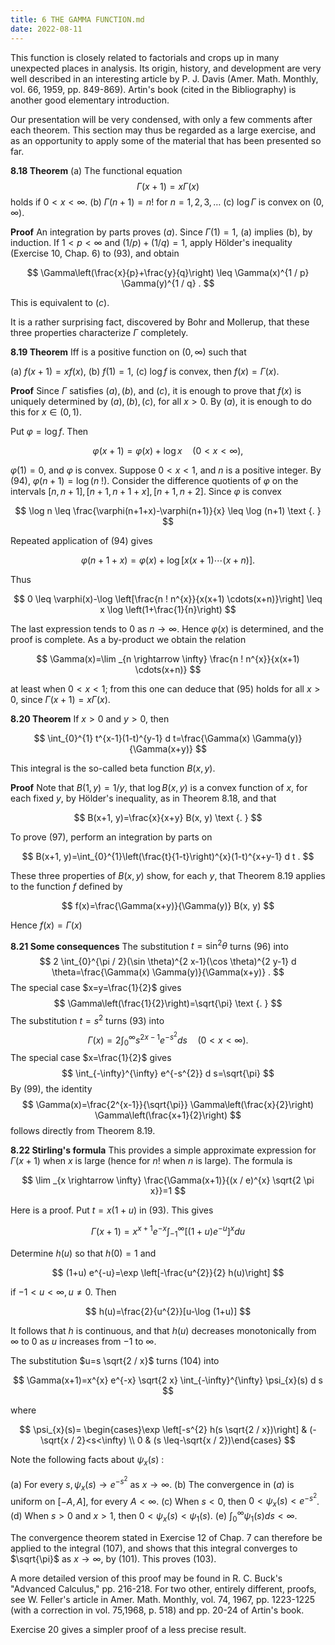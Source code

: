 ```yaml
---
title: 6 THE GAMMA FUNCTION.md
date: 2022-08-11
---
```


This function is closely related to factorials and crops up in many unexpected places in analysis. Its origin, history, and development are very well described in an interesting article by P. J. Davis (Amer. Math. Monthly, vol. 66, 1959, pp. 849-869). Artin's book (cited in the Bibliography) is another good elementary introduction.

Our presentation will be very condensed, with only a few comments after each theorem. This section may thus be regarded as a large exercise, and as an opportunity to apply some of the material that has been presented so far.

**8.18 Theorem**
(a) The functional equation
$$
\Gamma(x+1)=x \Gamma(x)
$$
holds if $0<x<\infty$.
(b) $\Gamma(n+1)=n !$ for $n=1,2,3, \ldots$
(c) $\log \Gamma$ is convex on $(0, \infty)$.

**Proof** An integration by parts proves $(a)$. Since $\Gamma(1)=1$, (a) implies (b), by induction. If $1<p<\infty$ and $(1 / p)+(1 / q)=1$, apply Hölder's inequality (Exercise 10, Chap. 6) to (93), and obtain

$$
\Gamma\left(\frac{x}{p}+\frac{y}{q}\right) \leq \Gamma(x)^{1 / p} \Gamma(y)^{1 / q} .
$$

This is equivalent to $(c)$.

It is a rather surprising fact, discovered by Bohr and Mollerup, that these three properties characterize $\Gamma$ completely.

**8.19 Theorem** Iff is a positive function on $(0, \infty)$ such that

(a) $f(x+1)=x f(x)$,
(b) $f(1)=1$,
(c) $\log f$ is convex,
then $f(x)=\Gamma(x)$.

**Proof** Since $\Gamma$ satisfies $(a),(b)$, and $(c)$, it is enough to prove that $f(x)$ is uniquely determined by $(a),(b),(c)$, for all $x>0$. By $(a)$, it is enough to do this for $x \in(0,1)$.

Put $\varphi=\log f$. Then

$$
\varphi(x+1)=\varphi(x)+\log x \quad(0<x<\infty),
$$

$\varphi(1)=0$, and $\varphi$ is convex. Suppose $0<x<1$, and $n$ is a positive integer. By (94), $\varphi(n+1)=\log (n$ !). Consider the difference quotients of $\varphi$ on the intervals $[n, n+1],[n+1, n+1+x],[n+1, n+2]$. Since $\varphi$ is convex

$$
\log n \leq \frac{\varphi(n+1+x)-\varphi(n+1)}{x} \leq \log (n+1) \text {. }
$$

Repeated application of (94) gives

$$
\varphi(n+1+x)=\varphi(x)+\log [x(x+1) \cdots(x+n)] .
$$

Thus

$$
0 \leq \varphi(x)-\log \left[\frac{n ! n^{x}}{x(x+1) \cdots(x+n)}\right] \leq x \log \left(1+\frac{1}{n}\right)
$$

The last expression tends to 0 as $n \rightarrow \infty$. Hence $\varphi(x)$ is determined, and the proof is complete.
As a by-product we obtain the relation

$$
\Gamma(x)=\lim _{n \rightarrow \infty} \frac{n ! n^{x}}{x(x+1) \cdots(x+n)}
$$

at least when $0<x<1$; from this one can deduce that (95) holds for all $x>0$, since $\Gamma(x+1)=x \Gamma(x)$.

**8.20 Theorem** If $x>0$ and $y>0$, then

$$
\int_{0}^{1} t^{x-1}(1-t)^{y-1} d t=\frac{\Gamma(x) \Gamma(y)}{\Gamma(x+y)}
$$

This integral is the so-called beta function $B(x, y)$.

**Proof** Note that $B(1, y)=1 / y$, that $\log B(x, y)$ is a convex function of $x$, for each fixed $y$, by Hölder's inequality, as in Theorem $8.18$, and that

$$
B(x+1, y)=\frac{x}{x+y} B(x, y) \text {. }
$$

To prove (97), perform an integration by parts on

$$
B(x+1, y)=\int_{0}^{1}\left(\frac{t}{1-t}\right)^{x}(1-t)^{x+y-1} d t .
$$

These three properties of $B(x, y)$ show, for each $y$, that Theorem $8.19$ applies to the function $f$ defined by

$$
f(x)=\frac{\Gamma(x+y)}{\Gamma(y)} B(x, y)
$$

Hence $f(x)=\Gamma(x)$

**8.21 Some consequences** The substitution $t=\sin ^{2} \theta$ turns (96) into
$$
2 \int_{0}^{\pi / 2}(\sin \theta)^{2 x-1}(\cos \theta)^{2 y-1} d \theta=\frac{\Gamma(x) \Gamma(y)}{\Gamma(x+y)} .
$$
The special case $x=y=\frac{1}{2}$ gives
$$
\Gamma\left(\frac{1}{2}\right)=\sqrt{\pi} \text {. }
$$
The substitution $t=s^{2}$ turns (93) into
$$
\Gamma(x)=2 \int_{0}^{\infty} s^{2 x-1} e^{-s^{2}} d s \quad(0<x<\infty) .
$$
The special case $x=\frac{1}{2}$ gives
$$
\int_{-\infty}^{\infty} e^{-s^{2}} d s=\sqrt{\pi}
$$
By (99), the identity
$$
\Gamma(x)=\frac{2^{x-1}}{\sqrt{\pi}} \Gamma\left(\frac{x}{2}\right) \Gamma\left(\frac{x+1}{2}\right)
$$
follows directly from Theorem 8.19.

**8.22 Stirling's formula** This provides a simple approximate expression for $\Gamma(x+1)$ when $x$ is large (hence for $n !$ when $n$ is large). The formula is

$$
\lim _{x \rightarrow \infty} \frac{\Gamma(x+1)}{(x / e)^{x} \sqrt{2 \pi x}}=1
$$

Here is a proof. Put $t=x(1+u)$ in (93). This gives

$$
\Gamma(x+1)=x^{x+1} e^{-x} \int_{-1}^{\infty}\left[(1+u) e^{-u}\right]^{x} d u
$$

Determine $h(u)$ so that $h(0)=1$ and

$$
(1+u) e^{-u}=\exp \left[-\frac{u^{2}}{2} h(u)\right]
$$

if $-1<u<\infty, u \neq 0$. Then

$$
h(u)=\frac{2}{u^{2}}[u-\log (1+u)]
$$

It follows that $h$ is continuous, and that $h(u)$ decreases monotonically from $\infty$ to 0 as $u$ increases from $-1$ to $\infty$.

The substitution $u=s \sqrt{2 / x}$ turns (104) into

$$
\Gamma(x+1)=x^{x} e^{-x} \sqrt{2 x} \int_{-\infty}^{\infty} \psi_{x}(s) d s
$$

where

$$
\psi_{x}(s)= \begin{cases}\exp \left[-s^{2} h(s \sqrt{2 / x})\right] & (-\sqrt{x / 2}<s<\infty) \\ 0 & (s \leq-\sqrt{x / 2})\end{cases}
$$

Note the following facts about $\psi_{x}(s)$ :

(a) For every $s, \psi_{x}(s) \rightarrow e^{-s^{2}}$ as $x \rightarrow \infty$.
(b) The convergence in $(a)$ is uniform on $[-A, A]$, for every $A<\infty$.
(c) When $s<0$, then $0<\psi_{x}(s)<e^{-s^{2}}$.
(d) When $s>0$ and $x>1$, then $0<\psi_{x}(s)<\psi_{1}(s)$.
(e) $\int_{0}^{\infty} \psi_{1}(s) d s<\infty$.

The convergence theorem stated in Exercise 12 of Chap. 7 can therefore be applied to the integral (107), and shows that this integral converges to $\sqrt{\pi}$ as $x \rightarrow \infty$, by (101). This proves (103).

A more detailed version of this proof may be found in R. C. Buck's "Advanced Calculus," pp. 216-218. For two other, entirely different, proofs, see W. Feller's article in Amer. Math. Monthly, vol. 74, 1967, pp. 1223-1225 (with a correction in vol. 75,1968, p. 518) and pp. 20-24 of Artin's book.

Exercise 20 gives a simpler proof of a less precise result.